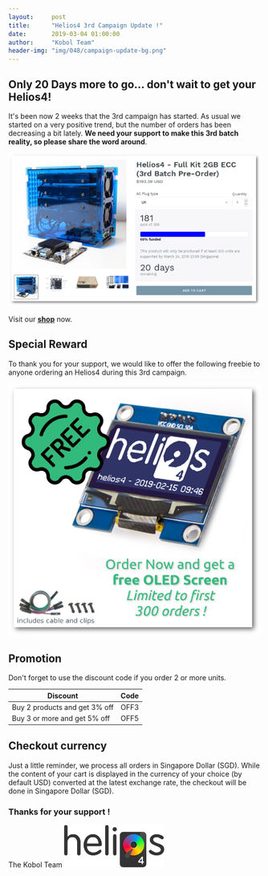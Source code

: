 ```yaml
---
layout:     post
title:      "Helios4 3rd Campaign Update !"
date:       2019-03-04 01:00:00
author:     "Kobol Team"
header-img: "img/048/campaign-update-bg.png"
---
```


## Only 20 Days more to go... don't wait to get your Helios4!

It's been now 2 weeks that the 3rd campaign has started. As usual we started on a very positive trend, but the number of orders has been decreasing a bit lately. **We need your support to make this 3rd batch reality, so please share the word around**.

[![Helios4 Full Kit](/img/048/helios4-campaign.png)](https://shop.kobol.io/collections/frontpage/products/helios4-full-kit-2gb-ecc-3rd-batch-pre-order)

Visit our **[shop](https://shop.kobol.io/)** now.

## Special Reward

To thank you for your support, we would like to offer the following freebie to anyone ordering an Helios4 during this 3rd campaign.

![Helios4 Free Oled](/img/048/helios4-free-oled.png)

## Promotion

Don't forget to use the discount code if you order 2 or more units.

| Discount                      | Code |
|-------------------------------|------|
| Buy 2 products and get 3% off | OFF3 |
| Buy 3 or more and get 5% off  | OFF5 |

## Checkout currency

Just a little reminder, we process all orders in Singapore Dollar (SGD). While the content of your cart is displayed in the currency of your choice (by default USD) converted at the latest exchange rate, the checkout will be done in Singapore Dollar (SGD).

### Thanks for your support !

The Kobol Team
[![About shiping](/img/026/helios4-logo.png)](https://kobol.io/helios4)
